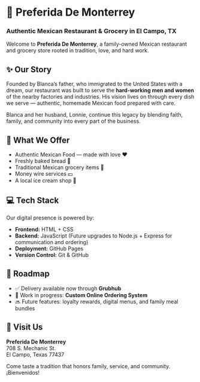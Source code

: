 # 🌮 Preferida De Monterrey  
### Authentic Mexican Restaurant & Grocery in El Campo, TX  

Welcome to **Preferida De Monterrey**, a family-owned Mexican restaurant and grocery store rooted in tradition, love, and hard work.  

## ✨ Our Story  
Founded by Blanca’s father, who immigrated to the United States with a dream, our restaurant was built to serve the **hard-working men and women** of the nearby factories and industries. His vision lives on through every dish we serve — authentic, homemade Mexican food prepared with care.  

Blanca and her husband, Lonnie, continue this legacy by blending faith, family, and community into every part of the business.  

## 🍴 What We Offer  
- Authentic Mexican Food — made with love ❤️  
- Freshly baked bread 🥖  
- Traditional Mexican grocery items 🛒  
- Money wire services 💵  
- A local ice cream shop 🍦  

## 💻 Tech Stack  
Our digital presence is powered by:  
- **Frontend:** HTML + CSS  
- **Backend:** JavaScript (Future upgrades to Node.js + Express for communication and ordering)  
- **Deployment:** GitHub Pages 
- **Version Control:** Git & GitHub  

## 🚀 Roadmap  
- ✅ Delivery available now through **Grubhub**  
- 🔄 Work in progress: **Custom Online Ordering System**  
- 🔜 Future features: loyalty rewards, digital menus, and family meal bundles  

## 📍 Visit Us  
**Preferida De Monterrey**  
708 S. Mechanic St.  
El Campo, Texas 77437  

Come taste a tradition that honors family, service, and community. ¡Bienvenidos!
